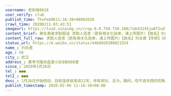 ```yaml
---
username: 老彩妹0618
user_verify: club
publish_time: ThuFeb0611:16:38+08002020
crawl_time: 20200211-03:43:51
imageurl: https://tva4.sinaimg.cn/crop.0.0.750.750.180/7ab43245jw8f2udl9fytij20ku0kvq3x.jpg?KID=imgbed,tva&Expires=1581374062&ssig=ahyl9OOZjC,http://n.sinaimg.cn/photo/5213b46e/20181127/timeline_card_small_super_default.png,https://wx3.sinaimg.cn/orj360/7ab43245gy1gbmifp6d92j22c02c0qv6.jpg,https://wx2.sinaimg.cn/orj360/7ab43245gy1gbmifr81gfj22c0340x6s.jpg,https://wx1.sinaimg.cn/orj360/7ab43245gy1gbmifnii5wj22c02c0e83.jpg,https://wx1.sinaimg.cn/orj360/7ab43245gy1gbmifo0yf6j20u0140gr0.jpg
content_brief: 肺炎患者求助超话 求助人信息（若有相关化验单，请上传图片）【姓名】刘炎君【年龄】56【所在城市】武汉【所在小区、社区】黄孝河路 协昌里小区 8栋608室【患病时间】2020年1月26日【联系方式】●●●【其他紧急联系人】●●●【病情描述】1月26日开始低烧，目前连续低高烧12天 ...全文
content_full_raw: 求助人信息（若有相关化验单，请上传图片）【姓名】刘炎君【年龄】56【所在城市】武汉【所在小区、社区】黄孝河路协昌里小区8栋608室【患病时间】2020年1月26日【联系方式】●●●【其他紧急联系人】●●●【病情描述】1月26日开始低烧，目前连续低高烧12天，伴有呕吐，乏力，胸闷，吃不进东西的现象。1月30日ct显示左肺感染，2月4日复查ct显示双肺感染，医生说高度疑似，血项指标也有所下降，病情变严重。和社区街道，区指挥部，区卫健委，市长热线报备7天也没有消息。目前在家吃药隔离12天也没有好转，现在发烧39度多，几乎已经几天没有进食，呕吐，昏睡，呼吸困难情况很严重，爸爸一个人在家照顾妈妈，也被感染，妈妈情况很严重，迫切需要住院！！！天天以泪洗面，每天不停找各个部门请求帮助，都没有回复，真的走投无路，一个家庭就要支离破碎了，请求大家的救助，以上消息愿意承担法律责任，绝对真实。跪求帮助🙏🙏🙏🙏
status_url: https://m.weibo.cn/status/4468928300821554
name_: 刘炎君
age_: 56
city_: 武汉
address_: 黄孝河路协昌里小区8栋608室
since_: 2020年1月26日
tel_: ●●●
tel2_: ●●●
desc_: 1月26日开始低烧，目前连续低高烧12天，伴有呕吐，乏力，胸闷，吃不进东西的现象。1月30日ct显示左肺感染，2月4日复查ct显示双肺感染，医生说高度疑似，血项指标也有所下降，病情变严重。和社区街道，区指挥部，区卫健委，市长热线报备7天也没有消息。目前在家吃药隔离12天也没有好转，现在发烧39度多，几乎已经几天没有进食，呕吐，昏睡，呼吸困难情况很严重，爸爸一个人在家照顾妈妈，也被感染，妈妈情况很严重，迫切需要住院！！！天天以泪洗面，每天不停找各个部门请求帮助，都没有回复，真的走投无路，一个家庭就要支离破碎了，请求大家的救助，以上消息愿意承担法律责任，绝对真实。跪求帮助🙏🙏🙏🙏
publish_timestamp: 2020-02-06 11:16:38+08:00
---
```

